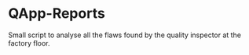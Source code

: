 # QApp-Reports
Small script to analyse all the flaws found by the quality inspector at the factory floor.
